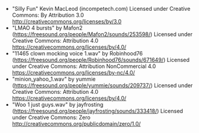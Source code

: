 - "Silly Fun" Kevin MacLeod (incompetech.com) Licensed under Creative Commons: By Attribution 3.0 http://creativecommons.org/licenses/by/3.0
- "LMAO 4 bursts" by Mafon2 (https://freesound.org/people/Mafon2/sounds/253598/) Licensed under Creative Commons: Attribution 4.0 https://creativecommons.org/licenses/by/4.0/
- "11465 clown mocking voice 1.wav" by Robinhood76 (https://freesound.org/people/Robinhood76/sounds/671649/) Licensed under Creative Commons: Attribution NonCommercial 4.0 https://creativecommons.org/licenses/by-nc/4.0/
- "minion_yahoo_1.wav" by yummie (https://freesound.org/people/yummie/sounds/209737/) Licensed under Creative Commons: Attribution 4.0 https://creativecommons.org/licenses/by/4.0/
- "Woo 1 just guys.wav" by jayfrosting (https://freesound.org/people/jayfrosting/sounds/333418/) Licensed under Creative Commons: Zero http://creativecommons.org/publicdomain/zero/1.0/
